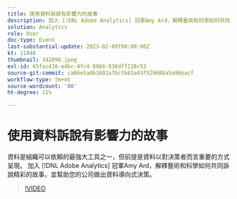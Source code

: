 ```yaml
---
title: 使用資料訴說有影響力的故事
description: 加入 [!DNL Adobe Analytics] 冠軍Amy Ard，解釋藝術和科學如何共同訴說精彩的故事，並幫助您的公司做出資料導向式決策。
solution: Analytics
role: User
doc-type: Event
last-substantial-update: 2023-02-09T00:00:00Z
kt: 11848
thumbnail: 342096.jpeg
exl-id: 65fac416-e4bc-4fc4-89b6-836dff228c53
source-git-commit: ca06e5a8b1602a7bcfb83a43f529680a5a96bacf
workflow-type: tm+mt
source-wordcount: '88'
ht-degree: 11%

---
```


# 使用資料訴說有影響力的故事

資料是組織可以依賴的最強大工具之一，但前提是資料以對決策者而言重要的方式呈現。 加入 [!DNL Adobe Analytics] 冠軍Amy Ard，解釋藝術和科學如何共同訴說精彩的故事，並幫助您的公司做出資料導向式決策。

>[!VIDEO](https://video.tv.adobe.com/v/342096/?quality=12&learn=on)
